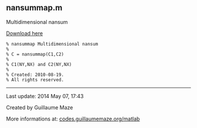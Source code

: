 ## nansummap.m ##
Multidimensional nansum

[Download here](http://guillaumemaze.googlecode.com/svn/trunk/matlab/codes/matrix/nansummap.m)

```
% nansummap Multidimensional nansum
%
% C = nansummap(C1,C2)
% 
% C1(NY,NX) and C2(NY,NX)
%
% Created: 2010-08-19.
% All rights reserved.
```

---

Last update: 2014 May 07, 17:43

Created by Guillaume Maze

More informations at: [codes.guillaumemaze.org/matlab](http://codes.guillaumemaze.org/matlab)